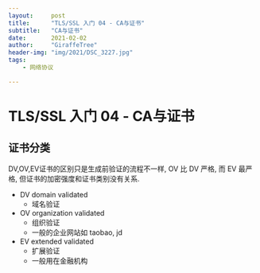 ```yaml
---
layout:     post
title:      "TLS/SSL 入门 04 - CA与证书"
subtitle:   "CA与证书"
date:       2021-02-02
author:     "GiraffeTree"
header-img: "img/2021/DSC_3227.jpg"
tags:
    - 网络协议

---
```


# TLS/SSL 入门 04 - CA与证书

## 证书分类

DV,OV,EV证书的区别只是生成前验证的流程不一样, OV 比 DV 严格, 而 EV 最严格, 但证书的加密强度和证书类别没有关系.

- DV domain validated
	- 域名验证
- OV organization validated
	- 组织验证
	- 一般的企业网站如 taobao, jd
- EV extended validated
	- 扩展验证
	- 一般用在金融机构





